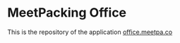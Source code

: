 # MeetPacking Office

This is the repository of the application [office.meetpa.co](http://office.meetpa.co)
